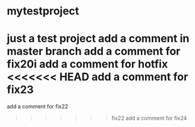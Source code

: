 # mytestproject
just a test project
add a comment in master branch
add a comment for fix20i
add a comment for hotfix
<<<<<<< HEAD
add a comment for fix23
=======
add a comment for fix22
>>>>>>> fix22
add a comment for fix24

